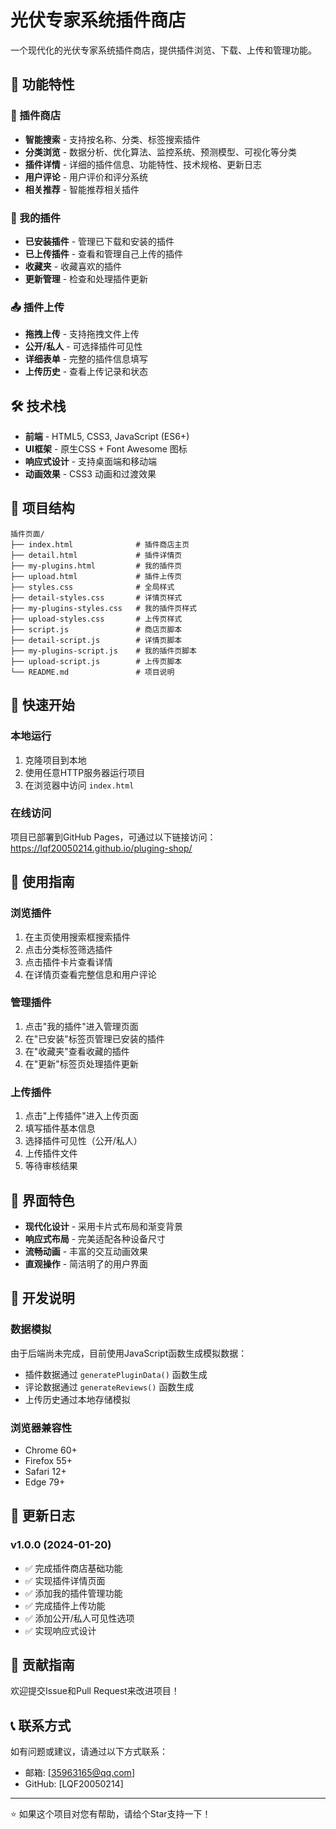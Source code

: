 # 光伏专家系统插件商店

一个现代化的光伏专家系统插件商店，提供插件浏览、下载、上传和管理功能。

## 🌟 功能特性

### 🏪 插件商店
- **智能搜索** - 支持按名称、分类、标签搜索插件
- **分类浏览** - 数据分析、优化算法、监控系统、预测模型、可视化等分类
- **插件详情** - 详细的插件信息、功能特性、技术规格、更新日志
- **用户评论** - 用户评价和评分系统
- **相关推荐** - 智能推荐相关插件

### 📱 我的插件
- **已安装插件** - 管理已下载和安装的插件
- **已上传插件** - 查看和管理自己上传的插件
- **收藏夹** - 收藏喜欢的插件
- **更新管理** - 检查和处理插件更新

### 📤 插件上传
- **拖拽上传** - 支持拖拽文件上传
- **公开/私人** - 可选择插件可见性
- **详细表单** - 完整的插件信息填写
- **上传历史** - 查看上传记录和状态

## 🛠️ 技术栈

- **前端** - HTML5, CSS3, JavaScript (ES6+)
- **UI框架** - 原生CSS + Font Awesome 图标
- **响应式设计** - 支持桌面端和移动端
- **动画效果** - CSS3 动画和过渡效果

## 📁 项目结构

```
插件页面/
├── index.html              # 插件商店主页
├── detail.html             # 插件详情页
├── my-plugins.html         # 我的插件页
├── upload.html             # 插件上传页
├── styles.css              # 全局样式
├── detail-styles.css       # 详情页样式
├── my-plugins-styles.css   # 我的插件页样式
├── upload-styles.css       # 上传页样式
├── script.js               # 商店页脚本
├── detail-script.js        # 详情页脚本
├── my-plugins-script.js    # 我的插件页脚本
├── upload-script.js        # 上传页脚本
└── README.md               # 项目说明
```

## 🚀 快速开始

### 本地运行
1. 克隆项目到本地
2. 使用任意HTTP服务器运行项目
3. 在浏览器中访问 `index.html`

### 在线访问
项目已部署到GitHub Pages，可通过以下链接访问：
https://lqf20050214.github.io/pluging-shop/


## 📖 使用指南

### 浏览插件
1. 在主页使用搜索框搜索插件
2. 点击分类标签筛选插件
3. 点击插件卡片查看详情
4. 在详情页查看完整信息和用户评论

### 管理插件
1. 点击"我的插件"进入管理页面
2. 在"已安装"标签页管理已安装的插件
3. 在"收藏夹"查看收藏的插件
4. 在"更新"标签页处理插件更新

### 上传插件
1. 点击"上传插件"进入上传页面
2. 填写插件基本信息
3. 选择插件可见性（公开/私人）
4. 上传插件文件
5. 等待审核结果

## 🎨 界面特色

- **现代化设计** - 采用卡片式布局和渐变背景
- **响应式布局** - 完美适配各种设备尺寸
- **流畅动画** - 丰富的交互动画效果
- **直观操作** - 简洁明了的用户界面

## 🔧 开发说明

### 数据模拟
由于后端尚未完成，目前使用JavaScript函数生成模拟数据：
- 插件数据通过 `generatePluginData()` 函数生成
- 评论数据通过 `generateReviews()` 函数生成
- 上传历史通过本地存储模拟

### 浏览器兼容性
- Chrome 60+
- Firefox 55+
- Safari 12+
- Edge 79+

## 📝 更新日志

### v1.0.0 (2024-01-20)
- ✅ 完成插件商店基础功能
- ✅ 实现插件详情页面
- ✅ 添加我的插件管理功能
- ✅ 完成插件上传功能
- ✅ 添加公开/私人可见性选项
- ✅ 实现响应式设计

## 🤝 贡献指南

欢迎提交Issue和Pull Request来改进项目！



## 📞 联系方式

如有问题或建议，请通过以下方式联系：
- 邮箱: [35963165@qq.com]
- GitHub: [LQF20050214]

---

⭐ 如果这个项目对您有帮助，请给个Star支持一下！
